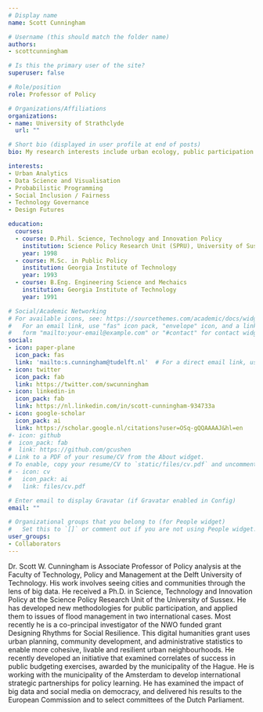 ```yaml
---
# Display name
name: Scott Cunningham

# Username (this should match the folder name)
authors:
- scottcunningham

# Is this the primary user of the site?
superuser: false

# Role/position
role: Professor of Policy

# Organizations/Affiliations
organizations:
- name: University of Strathclyde
  url: ""

# Short bio (displayed in user profile at end of posts)
bio: My research interests include urban ecology, public participation and data science for social good.

interests:
- Urban Analytics
- Data Science and Visualisation
- Probabilistic Programming
- Social Inclusion / Fairness
- Technology Governance
- Design Futures

education:
  courses:
  - course: D.Phil. Science, Technology and Innovation Policy
    institution: Science Policy Research Unit (SPRU), University of Sussex
    year: 1998
  - course: M.Sc. in Public Policy
    institution: Georgia Institute of Technology
    year: 1993
  - course: B.Eng. Engineering Science and Mechaics
    institution: Georgia Institute of Technology
    year: 1991

# Social/Academic Networking
# For available icons, see: https://sourcethemes.com/academic/docs/widgets/#icons
#   For an email link, use "fas" icon pack, "envelope" icon, and a link in the
#   form "mailto:your-email@example.com" or "#contact" for contact widget.
social:
- icon: paper-plane
  icon_pack: fas
  link: 'mailto:s.cunningham@tudelft.nl'  # For a direct email link, use "mailto:test@example.org".
- icon: twitter
  icon_pack: fab
  link: https://twitter.com/swcunningham
- icon: linkedin-in
  icon_pack: fab
  link: https://nl.linkedin.com/in/scott-cunningham-934733a
- icon: google-scholar
  icon_pack: ai
  link: https://scholar.google.nl/citations?user=OSq-gQQAAAAJ&hl=en
#- icon: github
#  icon_pack: fab
#  link: https://github.com/gcushen
# Link to a PDF of your resume/CV from the About widget.
# To enable, copy your resume/CV to `static/files/cv.pdf` and uncomment the lines below.
# - icon: cv
#   icon_pack: ai
#   link: files/cv.pdf

# Enter email to display Gravatar (if Gravatar enabled in Config)
email: ""

# Organizational groups that you belong to (for People widget)
#   Set this to `[]` or comment out if you are not using People widget.
user_groups:
- Collaborators
---
```


Dr. Scott W. Cunningham is Associate Professor of Policy analysis at the Faculty of Technology, Policy and Management at the Delft University of Technology. His work involves seeing cities and communities through the lens of big data. He received a Ph.D. in Science, Technology and Innovation Policy at the Science Policy Research Unit of the University of Sussex. He has developed new methodologies for public participation, and applied them to issues of flood management in two international cases. Most recently he is a co-principal investigator of the NWO funded grant Designing Rhythms for Social Resilience. This digital humanities grant uses urban planning, community development, and administrative statistics to enable more cohesive, livable and resilient urban neighbourhoods. He recently developed an initiative that examined correlates of success in public budgeting exercises, awarded by the municipality of the Hague. He is working with the municipality of the Amsterdam to develop international strategic partnerships for policy learning. He has examined the impact of big data and social media on democracy, and delivered his results to the European Commission and to select committees of the Dutch Parliament.
